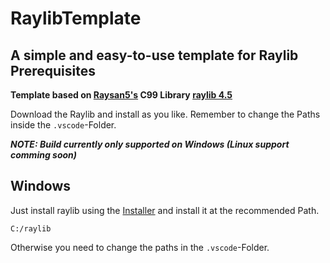 # RaylibTemplate
A simple and easy-to-use template for Raylib
Prerequisites
---
**Template based on [Raysan5's](https://github.com/raysan5) C99 Library [raylib 4.5](https://github.com/raysan5/raylib/releases/tag/4.5.0)**

Download the Raylib and install as you like. Remember to change the Paths inside the ``.vscode``-Folder.

***NOTE: Build currently only supported on Windows (Linux support comming soon)***

Windows
---
Just install raylib using the [Installer](https://github.com/raysan5/raylib/releases/download/4.5.0/raylib_installer_v4.5.mingw.64bit.exe) and install it at the recommended Path.

```
C:/raylib
```
Otherwise you need to change the paths in the ``.vscode``-Folder.
